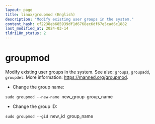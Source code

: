 ```yaml
---
layout: page
title: linux/groupmod (English)
description: "Modify existing user groups in the system."
content_hash: cf2238eb685939df1d6768ec6df67e5cad6c1882
last_modified_at: 2024-03-14
tldri18n_status: 2
---
```

# groupmod

Modify existing user groups in the system.
See also: `groups`, `groupadd`, `groupdel`.
More information: <https://manned.org/groupmod>.

- Change the group name:

`sudo groupmod --new-name `<span class="tldr-var badge badge-pill bg-dark-lm bg-white-dm text-white-lm text-dark-dm font-weight-bold">new_group</span>` `<span class="tldr-var badge badge-pill bg-dark-lm bg-white-dm text-white-lm text-dark-dm font-weight-bold">group_name</span>

- Change the group ID:

`sudo groupmod --gid `<span class="tldr-var badge badge-pill bg-dark-lm bg-white-dm text-white-lm text-dark-dm font-weight-bold">new_id</span>` `<span class="tldr-var badge badge-pill bg-dark-lm bg-white-dm text-white-lm text-dark-dm font-weight-bold">group_name</span>
